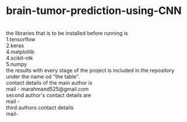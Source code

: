 # brain-tumor-prediction-using-CNN
<br>
the libraries that is to be installed before running is 
<br>
1.tensorflow
<br>
2.keras
<br>
4.matplotlib
<br>
4.scikit-ntk
<br>
5.numpy
<br>
the results with every stage of the project is included in the repository under the name od "the table".
<br>
contact details of the main author is 
<br>
mail - marahmand525@gmail.com
<br>
second author's contact details are
<br>
mail - 
<br>
third authors contact details
<br>
mail-
